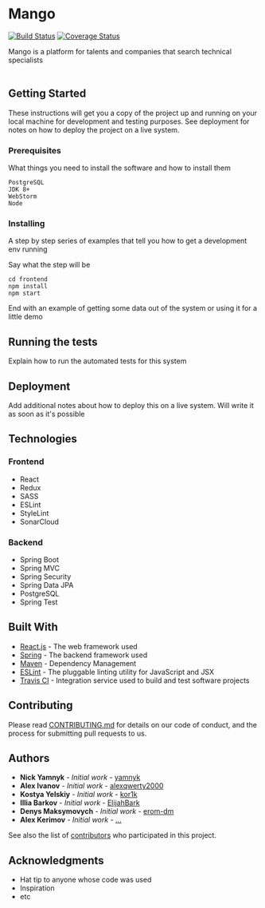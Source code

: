 # Mango

[![Build Status](https://travis-ci.org/kor1k/final_project_group2.svg?branch=master)](https://travis-ci.org/kor1k/final_project_group2)
[![Coverage Status](https://coveralls.io/repos/github/kor1k/final_project_group2/badge.svg)](https://coveralls.io/github/kor1k/final_project_group2)

Mango is a platform for talents and companies that search technical specialists <br/>
<br/>

## Getting Started

These instructions will get you a copy of the project up and running on your local machine for development and testing purposes. See deployment for notes on how to deploy the project on a live system.

### Prerequisites

What things you need to install the software and how to install them

```
PostgreSQL
JDK 8+
WebStorm
Node
```

### Installing

A step by step series of examples that tell you how to get a development env running

Say what the step will be

```
cd frontend
npm install
npm start
```

End with an example of getting some data out of the system or using it for a little demo

## Running the tests

Explain how to run the automated tests for this system

## Deployment

Add additional notes about how to deploy this on a live system. Will write it as soon as it's possible

## Technologies
### Frontend
* React <br/>
* Redux<br/>
* SASS<br/>
* ESLint<br/>
* StyleLint<br/>
* SonarCloud<br/>

### Backend
* Spring Boot<br/>
* Spring MVC<br/>
* Spring Security<br/>
* Spring Data JPA<br/>
* PostgreSQL<br/>
* Spring Test<br/>

## Built With

* [React.js](https://reactjs.org/) - The web framework used
* [Spring](https://spring.io/) - The backend framework used
* [Maven](https://maven.apache.org/) - Dependency Management
* [ESLint](https://eslint.org/) - The pluggable linting utility for JavaScript and JSX
* [Travis CI](https://travis-ci.com/) - Integration service used to build and test software projects

## Contributing

Please read [CONTRIBUTING.md](https://gist.github.com/PurpleBooth/b24679402957c63ec426) for details on our code of conduct, and the process for submitting pull requests to us.

## Authors

* **Nick Yamnyk** - *Initial work* - [yamnyk](https://github.com/yamnyk)
* **Alex Ivanov** - *Initial work* - [alexqwerty2000](https://github.com/alexqwerty2000)
* **Kostya Yelskiy** - *Initial work* - [kor1k](https://github.com/kor1k)
* **Illia Barkov** - *Initial work* - [ElijahBark](https://github.com/ElijahBark)
* **Denys Maksymovych** - *Initial work* - [erom-dm](https://github.com/erom-dm)
* **Alex Kerimov** - *Initial work* - [...](https://github.com/)

See also the list of [contributors](https://github.com/your/project/contributors) who participated in this project.

## Acknowledgments

* Hat tip to anyone whose code was used
* Inspiration
* etc

